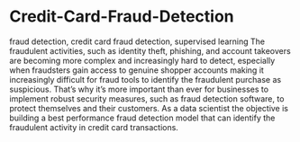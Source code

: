 # Credit-Card-Fraud-Detection
fraud detection, credit card fraud detection, supervised learning
The fraudulent activities, such as identity theft, phishing, and account takeovers are becoming more complex and increasingly hard to detect, especially when fraudsters gain access to genuine shopper accounts making it increasingly difficult for fraud tools to identify the fraudulent purchase as suspicious. That’s why it’s more important than ever for businesses to implement robust security measures, such as fraud detection software, to protect themselves and their customers.
As a data scientist the objective is building a best performance fraud detection model that can identify the fraudulent activity in credit card transactions.
